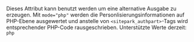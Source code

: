 Dieses Attribut kann benutzt werden um eine alternative Ausgabe zu erzeugen.
Mit `mode="php"` werden die Personlisierungsinformationen auf PHP-Ebene
ausgewertet und anstelle von `<sitepark_authpart>`-Tags wird entsprechender
PHP-Code rausgeschrieben.
Unterstützte Werte derzeit: `php`